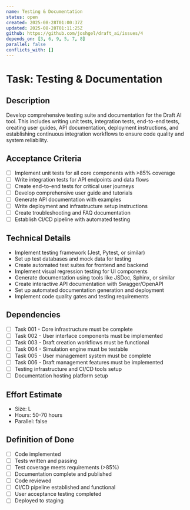 ```yaml
---
name: Testing & Documentation
status: open
created: 2025-08-28T01:00:37Z
updated: 2025-08-28T01:11:25Z
github: https://github.com/joshgel/draft_ai/issues/4
depends_on: [3, 6, 9, 5, 7, 8]
parallel: false
conflicts_with: []
---
```


# Task: Testing & Documentation

## Description
Develop comprehensive testing suite and documentation for the Draft AI tool. This includes writing unit tests, integration tests, end-to-end tests, creating user guides, API documentation, deployment instructions, and establishing continuous integration workflows to ensure code quality and system reliability.

## Acceptance Criteria
- [ ] Implement unit tests for all core components with >85% coverage
- [ ] Write integration tests for API endpoints and data flows
- [ ] Create end-to-end tests for critical user journeys
- [ ] Develop comprehensive user guide and tutorials
- [ ] Generate API documentation with examples
- [ ] Write deployment and infrastructure setup instructions
- [ ] Create troubleshooting and FAQ documentation
- [ ] Establish CI/CD pipeline with automated testing

## Technical Details
- Implement testing framework (Jest, Pytest, or similar)
- Set up test databases and mock data for testing
- Create automated test suites for frontend and backend
- Implement visual regression testing for UI components
- Generate documentation using tools like JSDoc, Sphinx, or similar
- Create interactive API documentation with Swagger/OpenAPI
- Set up automated documentation generation and deployment
- Implement code quality gates and testing requirements

## Dependencies
- [ ] Task 001 - Core infrastructure must be complete
- [ ] Task 002 - User interface components must be implemented
- [ ] Task 003 - Draft creation workflows must be functional
- [ ] Task 004 - Simulation engine must be testable
- [ ] Task 005 - User management system must be complete
- [ ] Task 006 - Draft management features must be implemented
- [ ] Testing infrastructure and CI/CD tools setup
- [ ] Documentation hosting platform setup

## Effort Estimate
- Size: L
- Hours: 50-70 hours
- Parallel: false

## Definition of Done
- [ ] Code implemented
- [ ] Tests written and passing
- [ ] Test coverage meets requirements (>85%)
- [ ] Documentation complete and published
- [ ] Code reviewed
- [ ] CI/CD pipeline established and functional
- [ ] User acceptance testing completed
- [ ] Deployed to staging
